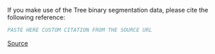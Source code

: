 If you make use of the Tree binary segmentation data, please cite the following reference:

``` bibtex
PASTE HERE CUSTOM CITATION FROM THE SOURCE URL
```

[Source](https://www.kaggle.com/datasets/earthshot/tree-binary-segmentation)